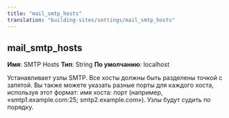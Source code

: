 ```yaml
---
title: "mail_smtp_hosts"
translation: "building-sites/settings/mail_smtp_hosts"
---
```


## mail\_smtp\_hosts

**Имя**: SMTP Hosts
**Тип**: String
**По умолчанию**: localhost

Устанавливает узлы SMTP. Все хосты должны быть разделены точкой с запятой. Вы также можете указать разные порты для каждого хоста, используя этот формат: имя хоста: порт (например, «smtp1.example.com:25; smtp2.example.com»). Узлы будут судить по порядку.
